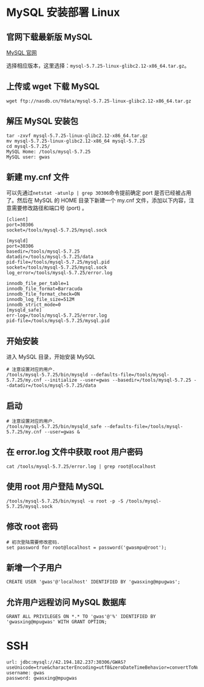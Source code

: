 # MySQL 安装部署 Linux

## 官网下载最新版 MySQL

[MySQL 官网](https://dev.mysql.com/downloads/mysql/5.7.html#downloads)

选择相应版本，这里选择：`mysql-5.7.25-linux-glibc2.12-x86_64.tar.gz`。

## 上传或 wget 下载 MySQL

```
wget ftp://nasdb.cn/Ydata/mysql-5.7.25-linux-glibc2.12-x86_64.tar.gz
```

## 解压 MySQL 安装包

```
tar -zxvf mysql-5.7.25-linux-glibc2.12-x86_64.tar.gz
mv mysql-5.7.25-linux-glibc2.12-x86_64 mysql-5.7.25
cd mysql-5.7.25/
MySQL Home: /tools/mysql-5.7.25
MySQL user: gwas
```

## 新建 my.cnf 文件

可以先通过`netstat -atunlp | grep 30306`命令提前确定 port 是否已经被占用了。然后在 MySQL 的 HOME 目录下新建一个 my.cnf 文件，添加以下内容，注意需要修改路径和端口号 (port) 。

```
[client]
port=30306
socket=/tools/mysql-5.7.25/mysql.sock

[mysqld]
port=30306
basedir=/tools/mysql-5.7.25
datadir=/tools/mysql-5.7.25/data
pid-file=/tools/mysql-5.7.25/mysql.pid
socket=/tools/mysql-5.7.25/mysql.sock
log_error=/tools/mysql-5.7.25/error.log

innodb_file_per_table=1
innodb_file_format=Barracuda
innodb_file_format_check=ON
innodb_log_file_size=512M
innodb_strict_mode=0
[mysqld_safe]
err-log=/tools/mysql-5.7.25/error.log
pid-file=/tools/mysql-5.7.25/mysql.pid
```

## 开始安装

进入 MySQL 目录，开始安装 MySQL

```
# 注意设置对应的用户.
/tools/mysql-5.7.25/bin/mysqld --defaults-file=/tools/mysql-5.7.25/my.cnf --initialize --user=gwas --basedir=/tools/mysql-5.7.25 --datadir=/tools/mysql-5.7.25/data
```

## 启动

```
# 注意设置对应的用户.
/tools/mysql-5.7.25/bin/mysqld_safe --defaults-file=/tools/mysql-5.7.25/my.cnf --user=gwas &
```

## 在 error.log 文件中获取 root 用户密码

```
cat /tools/mysql-5.7.25/error.log | grep root@localhost
```

## 使用 root 用户登陆 MySQL

```
/tools/mysql-5.7.25/bin/mysql -u root -p -S /tools/mysql-5.7.25/mysql.sock
```

## 修改 root 密码

```
# 初次登陆需要修改密码.
set password for root@localhost = password('gwasmpu@root');
```

## 新增一个子用户

```
CREATE USER 'gwas'@'localhost' IDENTIFIED BY 'gwasxing@mpugwas';
```

## 允许用户远程访问 MySQL 数据库

```
GRANT ALL PRIVILEGES ON *.* TO 'gwas'@'%' IDENTIFIED BY 'gwasxing@mpugwas' WITH GRANT OPTION;
```

# SSH

```shell
url: jdbc:mysql://42.194.182.237:30306/GWAS?useUnicode=true&characterEncoding=utf8&zeroDateTimeBehavior=convertToNull&useSSL=true&serverTimezone=GMT%2B8
username: gwas
password: gwasxing@mpugwas
```



 
